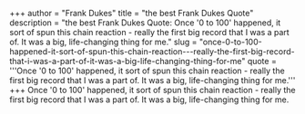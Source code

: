 +++
author = "Frank Dukes"
title = "the best Frank Dukes Quote"
description = "the best Frank Dukes Quote: Once '0 to 100' happened, it sort of spun this chain reaction - really the first big record that I was a part of. It was a big, life-changing thing for me."
slug = "once-0-to-100-happened-it-sort-of-spun-this-chain-reaction---really-the-first-big-record-that-i-was-a-part-of-it-was-a-big-life-changing-thing-for-me"
quote = '''Once '0 to 100' happened, it sort of spun this chain reaction - really the first big record that I was a part of. It was a big, life-changing thing for me.'''
+++
Once '0 to 100' happened, it sort of spun this chain reaction - really the first big record that I was a part of. It was a big, life-changing thing for me.
